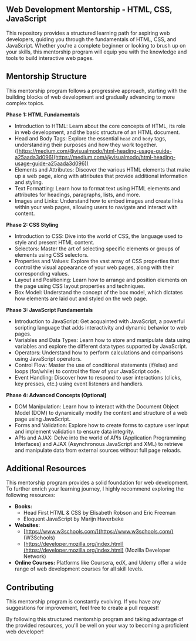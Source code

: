 ## Web Development Mentorship - HTML, CSS, JavaScript

This repository provides a structured learning path for aspiring web developers, guiding you through the fundamentals of HTML, CSS, and JavaScript. Whether you're a complete beginner or looking to brush up on your skills, this mentorship program will equip you with the knowledge and tools to build interactive web pages.

## Mentorship Structure

This mentorship program follows a progressive approach, starting with the building blocks of web development and gradually advancing to more complex topics.

**Phase 1: HTML Fundamentals**

* Introduction to HTML: Learn about the core concepts of HTML, its role in web development, and the basic structure of an HTML document.
* Head and Body Tags: Explore the essential `head` and `body` tags, understanding their purposes and how they work together. ([https://medium.com/@visualmodo/html-heading-usage-guide-a25aada3d096](https://medium.com/@visualmodo/html-heading-usage-guide-a25aada3d096))
* Elements and Attributes: Discover the various HTML elements that make up a web page, along with attributes that provide additional information and styling.
* Text Formatting: Learn how to format text using HTML elements and attributes for headings, paragraphs, lists, and more.
* Images and Links: Understand how to embed images and create links within your web pages, allowing users to navigate and interact with content.

**Phase 2: CSS Styling**

* Introduction to CSS: Dive into the world of CSS, the language used to style and present HTML content.
* Selectors: Master the art of selecting specific elements or groups of elements using CSS selectors.
* Properties and Values: Explore the vast array of CSS properties that control the visual appearance of your web pages, along with their corresponding values.
* Layout and Positioning: Learn how to arrange and position elements on the page using CSS layout properties and techniques.
* Box Model: Understand the concept of the box model, which dictates how elements are laid out and styled on the web page.

**Phase 3: JavaScript Fundamentals**

* Introduction to JavaScript: Get acquainted with JavaScript, a powerful scripting language that adds interactivity and dynamic behavior to web pages.
* Variables and Data Types: Learn how to store and manipulate data using variables and explore the different data types supported by JavaScript.
* Operators: Understand how to perform calculations and comparisons using JavaScript operators.
* Control Flow: Master the use of conditional statements (if/else) and loops (for/while) to control the flow of your JavaScript code.
* Event Handling: Discover how to respond to user interactions (clicks, key presses, etc.) using event listeners and handlers.

**Phase 4: Advanced Concepts (Optional)**

* DOM Manipulation: Learn how to interact with the Document Object Model (DOM) to dynamically modify the content and structure of a web page using JavaScript.
* Forms and Validation: Explore how to create forms to capture user input and implement validation to ensure data integrity.
* APIs and AJAX: Delve into the world of APIs (Application Programming Interfaces) and AJAX (Asynchronous JavaScript and XML) to retrieve and manipulate data from external sources without full page reloads.

## Additional Resources

This mentorship program provides a solid foundation for web development. To further enrich your learning journey, I highly recommend exploring the following resources:

* **Books:**
    * Head First HTML & CSS by Elisabeth Robson and Eric Freeman
    * Eloquent JavaScript by Marijn Haverbeke
* **Websites:**
    * [https://www.w3schools.com/](https://www.w3schools.com/) (W3Schools)
    * [https://developer.mozilla.org/index.html](https://developer.mozilla.org/index.html) (Mozilla Developer Network)
* **Online Courses:** Platforms like Coursera, edX, and Udemy offer a wide range of web development courses for all skill levels.

## Contributing

This mentorship program is constantly evolving. If you have any suggestions for improvement, feel free to create a pull request!

By following this structured mentorship program and taking advantage of the provided resources, you'll be well on your way to becoming a proficient web developer!
